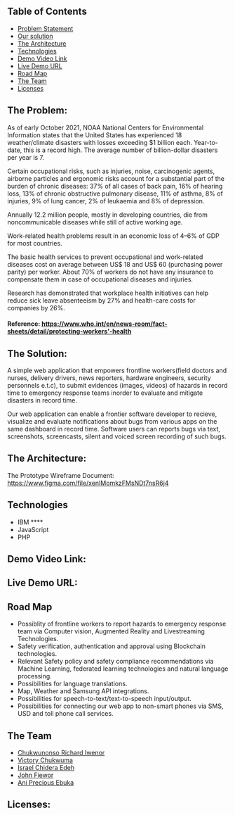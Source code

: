 ## Table of Contents
- [Problem Statement](#the-problem)
- [Our solution](#the-solution)
- [The Architecture](#the-architecture)
- [Technologies](#technologies)
- [Demo Video Link](#demo-video-link)
- [Live Demo URL](#live-demo-url)
- [Road Map](#road-map)
- [The Team](#the-team)
- [Licenses](#licenses)


## The Problem:

As of early October 2021, NOAA National Centers for Environmental Information states that the United States has experienced 18 weather/climate disasters with losses exceeding $1 billion each. 
Year-to-date, this is a record high. 
The average number of billion-dollar disasters per year is 7.

Certain occupational risks, such as injuries, noise, carcinogenic agents, airborne particles and ergonomic risks account for a substantial part of the burden of chronic diseases: 37% of all cases of back pain, 16% of hearing loss, 13% of chronic obstructive pulmonary disease, 11% of asthma, 8% of injuries, 9% of lung cancer, 2% of leukaemia and 8% of depression.

Annually 12.2 million people, mostly in developing countries, die from noncommunicable diseases while still of active working age.

Work-related health problems result in an economic loss of 4–6% of GDP for most countries.

The basic health services to prevent occupational and work-related diseases cost on average between US$ 18 and US$ 60 (purchasing power parity) per worker.
About 70% of workers do not have any insurance to compensate them in case of occupational diseases and injuries.


Research has demonstrated that workplace health initiatives can help reduce sick leave absenteeism by 27% and health-care costs for companies by 26%.

#### Reference: https://www.who.int/en/news-room/fact-sheets/detail/protecting-workers'-health

## The Solution:

A  simple web application that empowers frontline workers(field doctors and nurses, delivery drivers, news reporters, hardware engineers, security personnels e.t.c), to submit evidences (images, videos) of hazards in record time to emergency response teams inorder to evaluate and mitigate disasters in record time.

Our web application can enable a frontier software developer to recieve, visualize and evaluate notifications about bugs from various apps on the same dashboard in record time.
Software users can reports bugs via  text, screenshots, screencasts, silent and voiced screen recording of such bugs.

## The Architecture:

The Prototype Wireframe Document: https://www.figma.com/file/xenIMomkzFMsNDt7nsR6j4

<!-- The Technologies/Hardwares/Softwares/Libraries/Datasets/APIs/Services/Systems used: -->
## Technologies
- IBM ****
- JavaScript
- PHP

## Demo Video Link:

## Live Demo URL:

## Road Map
- Possiblity of frontline workers to report hazards to emergency response team via Computer vision,  Augmented Reality and Livestreaming Technologies.
- Safety verification, authentication and approval using Blockchain technologies.
- Relevant Safety policy and  safety compliance recommendations via Machine Learning, federated learning technologies and natural language processing.
- Possibilities for language translations.
- Map, Weather and Samsung API integrations.
- Possibilities for speech-to-text/text-to-speech  input/output.
- Possibilities for connecting our web app to non-smart phones via SMS, USD and toll phone call services.

## The Team
- [Chukwunonso Richard Iwenor](https://github.com/RichardTalented)
- [Victory Chukwuma]()
- [Israel Chidera Edeh](https://github.com/IsraelChidera)
- [John Fiewor](https://github.com/Fiewor)
- [Ani Precious Ebuka]()

## Licenses:
